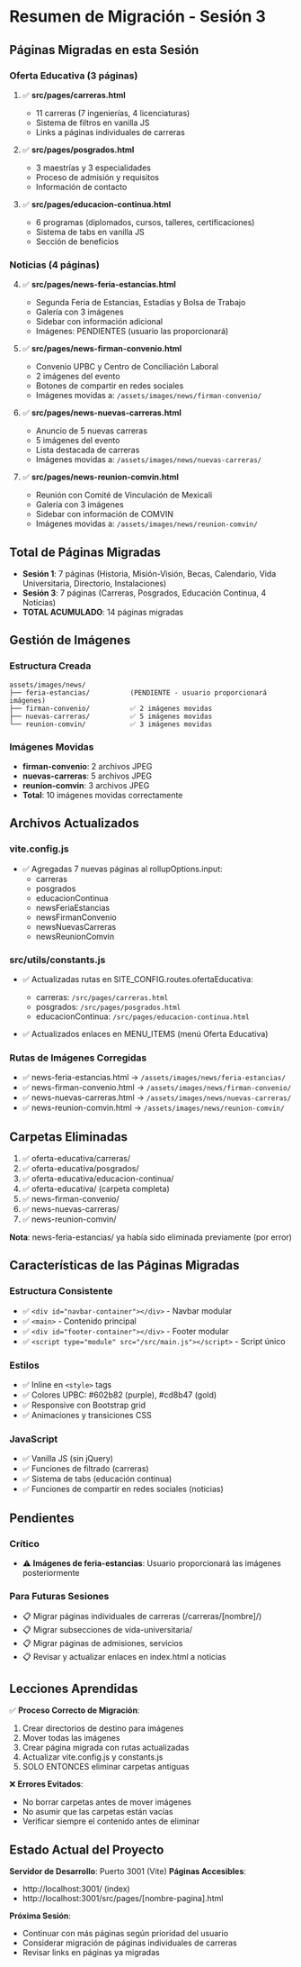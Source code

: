# Resumen de Migración - Sesión 3

## Páginas Migradas en esta Sesión

### Oferta Educativa (3 páginas)
1. ✅ **src/pages/carreras.html**
   - 11 carreras (7 ingenierías, 4 licenciaturas)
   - Sistema de filtros en vanilla JS
   - Links a páginas individuales de carreras

2. ✅ **src/pages/posgrados.html**
   - 3 maestrías y 3 especialidades
   - Proceso de admisión y requisitos
   - Información de contacto

3. ✅ **src/pages/educacion-continua.html**
   - 6 programas (diplomados, cursos, talleres, certificaciones)
   - Sistema de tabs en vanilla JS
   - Sección de beneficios

### Noticias (4 páginas)
4. ✅ **src/pages/news-feria-estancias.html**
   - Segunda Feria de Estancias, Estadías y Bolsa de Trabajo
   - Galería con 3 imágenes
   - Sidebar con información adicional
   - Imágenes: PENDIENTES (usuario las proporcionará)

5. ✅ **src/pages/news-firman-convenio.html**
   - Convenio UPBC y Centro de Conciliación Laboral
   - 2 imágenes del evento
   - Botones de compartir en redes sociales
   - Imágenes movidas a: `/assets/images/news/firman-convenio/`

6. ✅ **src/pages/news-nuevas-carreras.html**
   - Anuncio de 5 nuevas carreras
   - 5 imágenes del evento
   - Lista destacada de carreras
   - Imágenes movidas a: `/assets/images/news/nuevas-carreras/`

7. ✅ **src/pages/news-reunion-comvin.html**
   - Reunión con Comité de Vinculación de Mexicali
   - Galería con 3 imágenes
   - Sidebar con información de COMVIN
   - Imágenes movidas a: `/assets/images/news/reunion-comvin/`

## Total de Páginas Migradas
- **Sesión 1**: 7 páginas (Historia, Misión-Visión, Becas, Calendario, Vida Universitaria, Directorio, Instalaciones)
- **Sesión 3**: 7 páginas (Carreras, Posgrados, Educación Continua, 4 Noticias)
- **TOTAL ACUMULADO**: 14 páginas migradas

## Gestión de Imágenes

### Estructura Creada
```
assets/images/news/
├── feria-estancias/          (PENDIENTE - usuario proporcionará imágenes)
├── firman-convenio/          ✅ 2 imágenes movidas
├── nuevas-carreras/          ✅ 5 imágenes movidas
└── reunion-comvin/           ✅ 3 imágenes movidas
```

### Imágenes Movidas
- **firman-convenio**: 2 archivos JPEG
- **nuevas-carreras**: 5 archivos JPEG
- **reunion-comvin**: 3 archivos JPEG
- **Total**: 10 imágenes movidas correctamente

## Archivos Actualizados

### vite.config.js
- ✅ Agregadas 7 nuevas páginas al rollupOptions.input:
  - carreras
  - posgrados
  - educacionContinua
  - newsFeriaEstancias
  - newsFirmanConvenio
  - newsNuevasCarreras
  - newsReunionComvin

### src/utils/constants.js
- ✅ Actualizadas rutas en SITE_CONFIG.routes.ofertaEducativa:
  - carreras: `/src/pages/carreras.html`
  - posgrados: `/src/pages/posgrados.html`
  - educacionContinua: `/src/pages/educacion-continua.html`

- ✅ Actualizados enlaces en MENU_ITEMS (menú Oferta Educativa)

### Rutas de Imágenes Corregidas
- ✅ news-feria-estancias.html → `/assets/images/news/feria-estancias/`
- ✅ news-firman-convenio.html → `/assets/images/news/firman-convenio/`
- ✅ news-nuevas-carreras.html → `/assets/images/news/nuevas-carreras/`
- ✅ news-reunion-comvin.html → `/assets/images/news/reunion-comvin/`

## Carpetas Eliminadas

1. ✅ oferta-educativa/carreras/
2. ✅ oferta-educativa/posgrados/
3. ✅ oferta-educativa/educacion-continua/
4. ✅ oferta-educativa/ (carpeta completa)
5. ✅ news-firman-convenio/
6. ✅ news-nuevas-carreras/
7. ✅ news-reunion-comvin/

**Nota**: news-feria-estancias/ ya había sido eliminada previamente (por error)

## Características de las Páginas Migradas

### Estructura Consistente
- ✅ `<div id="navbar-container"></div>` - Navbar modular
- ✅ `<main>` - Contenido principal
- ✅ `<div id="footer-container"></div>` - Footer modular
- ✅ `<script type="module" src="/src/main.js"></script>` - Script único

### Estilos
- ✅ Inline en `<style>` tags
- ✅ Colores UPBC: #602b82 (purple), #cd8b47 (gold)
- ✅ Responsive con Bootstrap grid
- ✅ Animaciones y transiciones CSS

### JavaScript
- ✅ Vanilla JS (sin jQuery)
- ✅ Funciones de filtrado (carreras)
- ✅ Sistema de tabs (educación continua)
- ✅ Funciones de compartir en redes sociales (noticias)

## Pendientes

### Crítico
- ⚠️ **Imágenes de feria-estancias**: Usuario proporcionará las imágenes posteriormente

### Para Futuras Sesiones
- 📋 Migrar páginas individuales de carreras (/carreras/[nombre]/)
- 📋 Migrar subsecciones de vida-universitaria/
- 📋 Migrar páginas de admisiones, servicios
- 📋 Revisar y actualizar enlaces en index.html a noticias

## Lecciones Aprendidas

✅ **Proceso Correcto de Migración**:
1. Crear directorios de destino para imágenes
2. Mover todas las imágenes
3. Crear página migrada con rutas actualizadas
4. Actualizar vite.config.js y constants.js
5. SOLO ENTONCES eliminar carpetas antiguas

❌ **Errores Evitados**:
- No borrar carpetas antes de mover imágenes
- No asumir que las carpetas están vacías
- Verificar siempre el contenido antes de eliminar

## Estado Actual del Proyecto

**Servidor de Desarrollo**: Puerto 3001 (Vite)
**Páginas Accesibles**: 
- http://localhost:3001/ (index)
- http://localhost:3001/src/pages/[nombre-pagina].html

**Próxima Sesión**: 
- Continuar con más páginas según prioridad del usuario
- Considerar migración de páginas individuales de carreras
- Revisar links en páginas ya migradas
